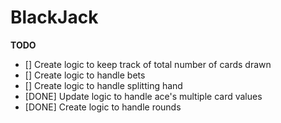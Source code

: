 # BlackJack
**TODO**
- [] Create logic to keep track of total number of cards drawn
- [] Create logic to handle bets
- [] Create logic to handle splitting hand
- [DONE] Update logic to handle ace's multiple card values
- [DONE] Create logic to handle rounds
